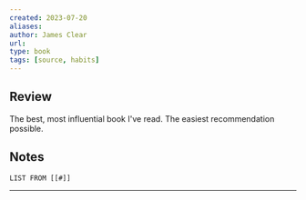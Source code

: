 ```yaml
---
created: 2023-07-20
aliases: 
author: James Clear
url: 
type: book
tags: [source, habits]
---
```

## Review
The best, most influential book I've read. The easiest recommendation possible.

## Notes
```dataview
LIST FROM [[#]]
```
---